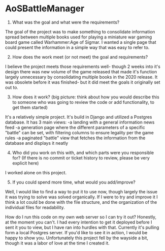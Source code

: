 # AoSBattleManager

1. What was the goal and what were the requirements?

The goal of the project was to make something to consolidate information spread between multiple books used for playing a miniature war gaming board game called Warhammer:Age   of Sigmar. I wanted a single page that could present the information in a simple way that was easy to refer to.

2. How does the work meet (or not meet) the goal and requirements?

I believe the project meets those requirements well- though 2 weeks into it's design there was new volume of the game released that made it's function largely unnecessary by consolidating multiple books in the 2020 release. It was obsolete before it was finished- but it did meet the goals it originally set out to.
 
3. How does it work? (big picture: think about how you would describe this to someone who was going to review the code or add functionality, to get them started)

It's a relatively simple project. It's build in Django and utilized a Postgres database.
It has 3 main views:
 -a landing with a general information news feed
 -a generation page where the different parameters of a specific "battle" can be set, with filtering columns to ensure legality per the game rules
 -a paginated "battle" view that fetches the information from the database and displays it neatly

4. Who did you work on this with, and which parts were you responsible for? (If there is no commit or ticket history to review, please be very explicit here)

I worked alone on this project.

5. If you could spend more time, what would you add/improve? 

Well, I would like to find a way to put it to use now, though largely the issue it was trying to solve was solved organically. If I were to try and improve it I think a lot could be done with the file structure, and the organization of the individual files for readability. 
 
How do I run this code on my own web server so I can try it out?
Honestly, at the moment you can't. I had every intention to get it deployed before I sent it you to view, but I have ran into hurdles with that. Currently it's pulling form a local Postgres server. If you'd like to see it in action, I would be happy to show you. Unfortunately this project fell by the wayside a bit, though it was a labor of love at the time I created it.

